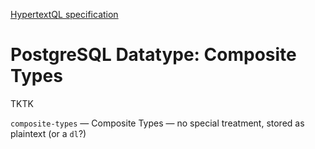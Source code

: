 [HypertextQL specification](../../../)

# PostgreSQL Datatype: Composite Types

TKTK

`composite-types` — Composite Types — no special treatment, stored as plaintext (or a `dl`?)